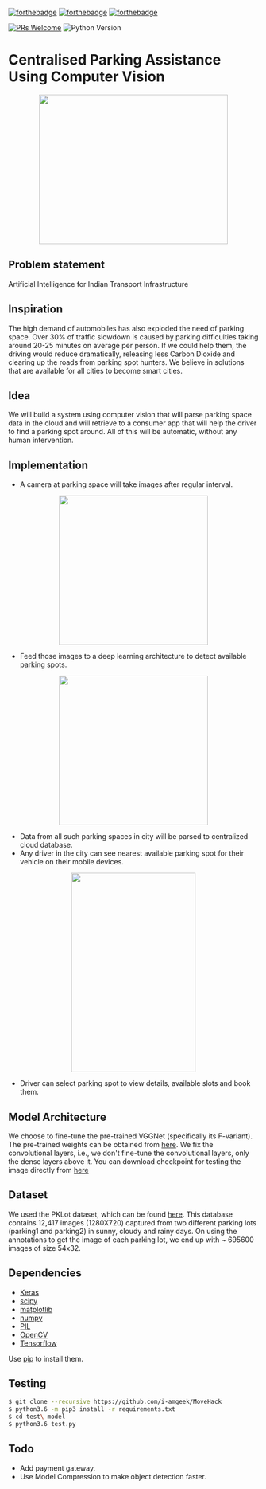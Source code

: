 
[![forthebadge](https://forthebadge.com/images/badges/built-with-love.svg)](https://forthebadge.com)
[![forthebadge](https://forthebadge.com/images/badges/made-with-python.svg)](https://forthebadge.com)
[![forthebadge](https://forthebadge.com/images/badges/built-for-android.svg)](https://forthebadge.com)

[![PRs Welcome](https://img.shields.io/badge/PRs-welcome-brightgreen.svg?style=shields)](http://makeapullrequest.com)
![Python Version](https://img.shields.io/badge/pypi-python3.6-blue.svg)

# Centralised Parking Assistance Using Computer Vision

<p align="center">
<img src="https://github.com/i-amgeek/MoveHack/blob/master/images/app_logo.png" width = 380 height = 300/>
</p>

## Problem statement
Artificial Intelligence for Indian Transport Infrastructure

## Inspiration
The high demand of automobiles has also exploded the need of parking space. Over 30% of traffic slowdown is caused by parking difficulties taking around 20-25 minutes on average per person. If we could help them, the driving would reduce dramatically, releasing less Carbon Dioxide and clearing up the roads from parking spot hunters. We believe in solutions that are available for all cities to become smart cities.

## Idea
We will build a system using computer vision that will parse parking space data in the cloud and will retrieve to a consumer app that will help the driver to find a parking spot around. All of this will be automatic, without any human intervention.

## Implementation
* A camera at parking space will take images after regular interval.

<p align="center">
<img src="https://raw.githubusercontent.com/kunalgoyal9/MoveHack/master/images/read_me_image.jpeg" width= "300" height = "300"/>
</p>

* Feed those images to a deep learning architecture to detect available parking spots.
<p align="center">
<img src="https://raw.githubusercontent.com/kunalgoyal9/MoveHack/master/images/KunalPark2.png" width = "300" height = "300"/>
</p>


* Data from all such parking spaces in city will be parsed to centralized cloud database.
* Any driver in the city can see nearest available parking spot for their vehicle on their mobile devices.

<p align="center">
<img src="https://github.com/i-amgeek/MoveHack/blob/master/images/Screenshot1.jpg" width = "250" height = "400"/>
</p>

* Driver can select parking spot to view details, available slots and book them.

## Model Architecture
We choose to fine-tune the pre-trained VGGNet (specifically its F-variant). The pre-trained weights can be obtained from [here](http://www.vlfeat.org/matconvnet/models/imagenet-vgg-f.mat).
We fix the convolutional layers, i.e., we don't fine-tune the convolutional layers, only the dense layers above it. You can download checkpoint for testing the image directly from [here](https://drive.google.com/open?id=0B76BuJcKjuxqYXRmSzd2R3U4S2c)

## Dataset
We used the PKLot dataset, which can be found [here](http://www.inf.ufpr.br/lesoliveira/download/pklot-readme.pdf). This database contains 12,417 images (1280X720) captured 
from two different parking lots (parking1 and parking2) in sunny, cloudy and rainy days. On using the annotations to get the
image of each parking lot, we end up with ~ 695600 images of size 54x32.

## Dependencies
- [Keras](http://keras.io/)
- [scipy](https://www.scipy.org/)
- [matplotlib](https://matplotlib.org/)
- [numpy](www.numpy.org/)
- [PIL](www.pythonware.com/products/pil/)
- [OpenCV](http://opencv.org/)
- [Tensorflow](https://tensorflow.org)

Use [pip](https://pypi.python.org/pypi/pip) to install them.

## Testing
```sh
$ git clone --recursive https://github.com/i-amgeek/MoveHack
$ python3.6 -m pip3 install -r requirements.txt
$ cd test\ model
$ python3.6 test.py
```

## Todo
* Add payment gateway.
* Use Model Compression to make object detection faster.
